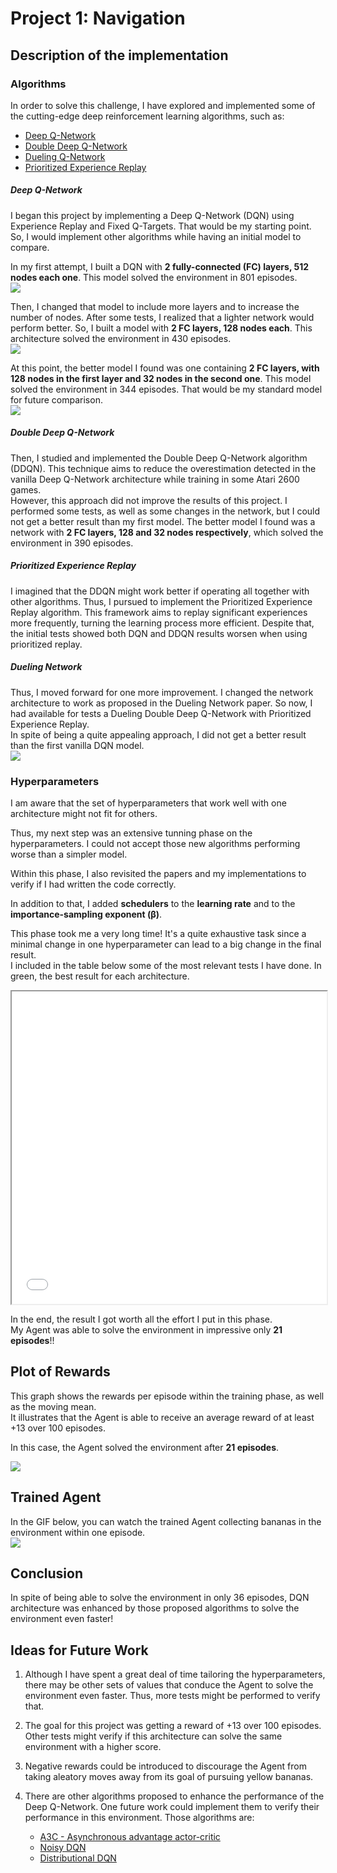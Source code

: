 # Project 1: Navigation


## Description of the implementation

### Algorithms
In order to solve this challenge, I have explored and implemented some of the cutting-edge deep reinforcement learning algorithms, such as:

* [Deep Q-Network](https://storage.googleapis.com/deepmind-media/dqn/DQNNaturePaper.pdf)
* [Double Deep Q-Network](https://arxiv.org/abs/1509.06461)
* [Dueling Q-Network](https://arxiv.org/abs/1511.06581)
* [Prioritized Experience Replay](https://arxiv.org/abs/1511.05952)

##### Deep Q-Network
I began this project by implementing a Deep Q-Network (DQN) using Experience Replay and Fixed Q-Targets. That would be my starting point. So, I would implement other algorithms while having an initial model to compare.  

In my first attempt, I built a DQN with **2 fully-connected (FC) layers, 512 nodes each one**. This model solved the environment in 801 episodes.  
![](./img/2FC_512_512.png)  

Then, I changed that model to include more layers and to increase the number of nodes. After some tests, I realized that a lighter network would perform better. So, I built a model with **2 FC layers, 128 nodes each**. This architecture solved the environment in 430 episodes.  
![](./img/2FC_128_128.png)  

At this point, the better model I found was one containing **2 FC layers, with 128 nodes in the first layer and 32 nodes in the second one**. This model solved the environment in 344 episodes. That would be my standard model for future comparison.  
![](./img/2FC_128_32.png)  


##### Double Deep Q-Network
Then, I studied and implemented the Double Deep Q-Network algorithm (DDQN). This technique aims to reduce the overestimation detected in the vanilla Deep Q-Network architecture while training in some Atari 2600 games.  
However, this approach did not improve the results of this project. I performed some tests, as well as some changes in the network, but I could not get a better result than my first model. The better model I found was a network with **2 FC layers, 128 and 32 nodes respectively**, which solved the environment in 390 episodes.  

##### Prioritized Experience Replay
I imagined that the DDQN might work better if operating all together with other algorithms. Thus, I pursued to implement the Prioritized Experience Replay algorithm. This framework aims to replay significant experiences more frequently, turning the learning process more efficient. Despite that, the initial tests showed both DQN and DDQN results worsen when using prioritized replay.  

##### Dueling Network
Thus, I moved forward for one more improvement. I changed the network architecture to work as proposed in the Dueling Network paper. So now, I had available for tests a Dueling Double Deep Q-Network with Prioritized Experience Replay.  
In spite of being a quite appealing approach, I did not get a better result than the first vanilla DQN model.  
![](./img/dueling_dqn.png)  


### Hyperparameters
I am aware that the set of hyperparameters that work well with one architecture might not fit for others.  

Thus, my next step was an extensive tunning phase on the hyperparameters. I could not accept those new algorithms performing worse than a simpler model.  

Within this phase, I also revisited the papers and my implementations to verify if I had written the code correctly.  

In addition to that, I added **schedulers** to the **learning rate** and to the **importance-sampling exponent (β)**.  

This phase took me a very long time! It's a quite exhaustive task since a minimal change in one hyperparameter can lead to a big change in the final result.  
I included in the table below some of the most relevant tests I have done. In green, the best result for each architecture.  

<iframe src="./img/hyperparameters_tests.html" seamless width="100%" height="500px"></iframe>

In the end, the result I got worth all the effort I put in this phase.  
My Agent was able to solve the environment in impressive only **21 episodes**!!  


## Plot of Rewards
This graph shows the rewards per episode within the training phase, as well as the moving mean.  
It illustrates that the Agent is able to receive an average reward of at least +13 over 100 episodes.  

In this case, the Agent solved the environment after **21 episodes**.

![](./img/plot_of_rewards.png)


## Trained Agent
In the GIF below, you can watch the trained Agent collecting bananas in the environment within one episode.  
![](./img/trained_agent.gif)  


## Conclusion
In spite of being able to solve the environment in only 36 episodes, DQN architecture was enhanced by those proposed algorithms to solve the environment even faster!  


## Ideas for Future Work

1. Although I have spent a great deal of time tailoring the hyperparameters, there may be other sets of values that conduce the Agent to solve the environment even faster. Thus, more tests might be performed to verify that.    

2. The goal for this project was getting a reward of +13 over 100 episodes. Other tests might verify if this architecture can solve the same environment with a higher score.  

3. Negative rewards could be introduced to discourage the Agent from taking aleatory moves away from its goal of pursuing yellow bananas.  

4. There are other algorithms proposed to enhance the performance of the Deep Q-Network. One future work could implement them to verify their performance in this environment. Those algorithms are:  
   * [A3C - Asynchronous advantage actor-critic](https://arxiv.org/abs/1602.01783)  
   * [Noisy DQN](https://arxiv.org/abs/1706.10295)  
   * [Distributional DQN](https://arxiv.org/abs/1707.06887)  



